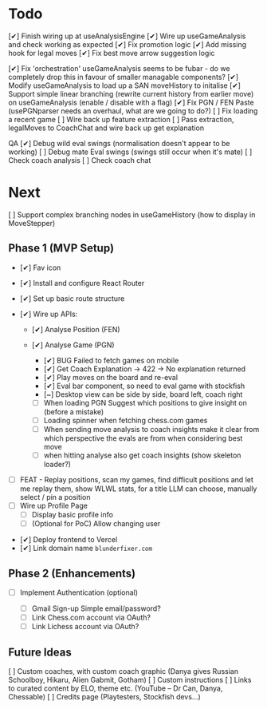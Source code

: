 # Todo

[✔] Finish wiring up at useAnalysisEngine
[✔] Wire up useGameAnalysis and check working as expected
[✔] Fix promotion logic
[✔] Add missing hook for legal moves
[✔] Fix best move arrow suggestion logic

[✔] Fix 'orchestration' useGameAnalysis seems to be fubar - do we completely drop this in favour of smaller managable components?
[✔] Modify useGameAnalysis to load up a SAN moveHistory to initalise
[✔] Support simple linear branching (rewrite current history from earlier move) on useGameAnalysis (enable / disable with a flag)
[✔] Fix PGN / FEN Paste (usePGNparser needs an overhaul, what are we going to do?)
[ ] Fix loading a recent game
[ ] Wire back up feature extraction
[ ] Pass extraction, legalMoves to CoachChat and wire back up get explanation

QA
[✔] Debug wild eval swings (normalisation doesn't appear to be working)
[ ] Debug mate Eval swings (swings still occur when it's mate)
[ ] Check coach analysis
[ ] Check coach chat

# Next

[ ] Support complex branching nodes in useGameHistory (how to display in MoveStepper)

## Phase 1 (MVP Setup)

- [✔] Fav icon
- [✔] Install and configure React Router
- [✔] Set up basic route structure
- [✔] Wire up APIs:

  - [✔] Analyse Position (FEN)
  - [✔] Analyse Game (PGN)

    - [✔] BUG Failed to fetch games on mobile
    - [✔] Get Coach Explanation -> 422 -> No explanation returned
    - [✔] Play moves on the board and re-eval
    - [✔] Eval bar component, so need to eval game with stockfish
    - [~] Desktop view can be side by side, board left, coach right

    - [ ] When loading PGN Suggest which positions to give insight on (before a mistake)
    - [ ] Loading spinner when fetching chess.com games
    - [ ] When sending move analysis to coach insights make it clear from which perspective the evals are from when considering best move
    - [ ] when hitting analyse also get coach insights (show skeleton loader?)

- [ ] FEAT - Replay positions, scan my games, find difficult positions and let me replay them, show WLWL stats, for a title LLM can choose, manually select / pin a position
- [ ] Wire up Profile Page
  - [ ] Display basic profile info
  - [ ] (Optional for PoC) Allow changing user
- [✔] Deploy frontend to Vercel
- [✔] Link domain name `blunderfixer.com`

## Phase 2 (Enhancements)

- [ ] Implement Authentication (optional)

  - [ ] Gmail Sign-up Simple email/password?
  - [ ] Link Chess.com account via OAuth?
  - [ ] Link Lichess account via OAuth?

## Future Ideas

[ ] Custom coaches, with custom coach graphic (Danya gives Russian Schoolboy, Hikaru, Alien Gabmit, Gotham)
[ ] Custom instructions
[ ] Links to curated content by ELO, theme etc. (YouTube – Dr Can, Danya, Chessable)
[ ] Credits page (Playtesters, Stockfish devs...)
